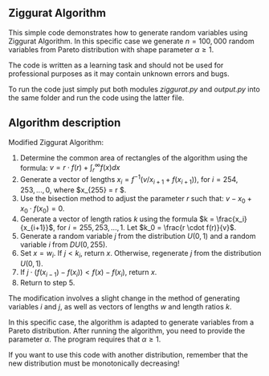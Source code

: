 ## Ziggurat Algorithm
This simple code demonstrates how to generate random variables using Ziggurat Algorithm.
In this specific case we generate $n=100,000$ random variables from Pareto distribution with shape parameter $\alpha \ge 1$.

The code is written as a learning task and should not be used for professional purposes as it may contain unknown errors and bugs.

To run the code just simply put both modules *ziggurat.py* and *output.py* into the same folder and run the code using the latter file.

## Algorithm description

Modified Ziggurat Algorithm: 
1. Determine the common area of rectangles of the algorithm using the formula: $v = r \cdot f(r) + \int_r^\infty f(x) dx$ 
2. Generate a vector of lengths $x_i = f^{-1}(v/x_{i+1} + f(x_{i+1}))$, for $i = 254, 253, ... , 0$, where $x_{255} = r $. 
3. Use the bisection method to adjust the parameter $r$ such that: $v - x_0 + x_0 \cdot f(x_0) = 0$.
4. Generate a vector of length ratios $k$ using the formula $k = \frac{x_i}{x_{i+1}}$, for $i = 255, 253, ... , 1$. Let $k_0 = \frac{r \cdot f(r)}{v}$. 
5. Generate a random variable $j$ from the distribution $U(0,1)$ and a random variable $i$ from $DU(0,255)$. 
6. Set $x=w_i$. If $j < k_i$, return $x$. Otherwise, regenerate $j$ from the distribution $U(0,1)$. 
7. If $j \cdot(f(x_{i-1}) - f(x_i)) < f(x) - f(x_i)$, return $x$. 
8. Return to step 5. 


The modification involves a slight change in the method of generating variables $i$ and $j$, as well as vectors of lengths $w$ and length ratios $k$.

In this specific case, the algorithm is adapted to generate variables from a Pareto distribution. After running the algorithm, you need to provide the parameter $\alpha$. The program requires that $\alpha \ge 1$.

If you want to use this code with another distribution, remember that the new distribution must be monotonically decreasing!

